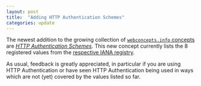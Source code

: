 ```yaml
---
layout: post
title:  "Adding HTTP Authentication Schemes"
categories: update
---
```


The newest addition to the growing collection of [`webconcepts.info` concepts](/concepts/) are [*HTTP Authentication Schemes*](/concepts/http-authentication-scheme). This new concept currently lists the 8 registered values from the [respective IANA registry](http://www.iana.org/assignments/http-authschemes/http-authschemes.xhtml#authschemes).

As usual, feedback is greatly appreciated, in particular if you are using HTTP Authentication or have seen HTTP Authentication being used in ways which are not (yet) covered by the values listed so far.

